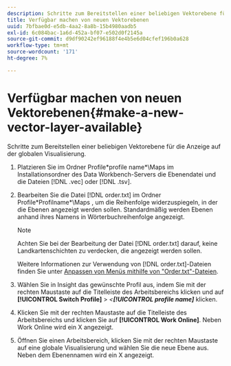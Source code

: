 ```yaml
---
description: Schritte zum Bereitstellen einer beliebigen Vektorebene für die Anzeige auf der globalen Visualisierung.
title: Verfügbar machen von neuen Vektorebenen
uuid: 7bfbae0d-e5db-4aa2-8a8b-15b4980aadb5
exl-id: 6c084bac-1a6d-452a-bf07-e502d0f2145a
source-git-commit: d9df90242ef96188f4e4b5e6d04cfef196b0a628
workflow-type: tm+mt
source-wordcount: '171'
ht-degree: 7%

---
```


# Verfügbar machen von neuen Vektorebenen{#make-a-new-vector-layer-available}

Schritte zum Bereitstellen einer beliebigen Vektorebene für die Anzeige auf der globalen Visualisierung.

1. Platzieren Sie im Ordner Profile\*profile name*\Maps im Installationsordner des Data Workbench-Servers die Ebenendatei und die Dateien [!DNL .vec] oder [!DNL .tsv].
1. Bearbeiten Sie die Datei [!DNL order.txt] im Ordner Profile\*Profilname*\Maps , um die Reihenfolge widerzuspiegeln, in der die Ebenen angezeigt werden sollen. Standardmäßig werden Ebenen anhand ihres Namens in Wörterbuchreihenfolge angezeigt.

   >[!NOTE]
   >
   >Achten Sie bei der Bearbeitung der Datei [!DNL order.txt] darauf, keine Landkartenschichten zu verdecken, die angezeigt werden sollen.

   Weitere Informationen zur Verwendung von [!DNL order.txt]-Dateien finden Sie unter [Anpassen von Menüs mithilfe von &quot;Order.txt&quot;-Dateien](../../../../home/c-get-started/c-intf-anlys-ftrs/c-ctm-menus/t-cstm-menus-ordr-files.md#task-a391800a8dd444deb3e1516d5189f999).

1. Wählen Sie in Insight das gewünschte Profil aus, indem Sie mit der rechten Maustaste auf die Titelleiste des Arbeitsbereichs klicken und auf **[!UICONTROL Switch Profile]** > *&lt;**[!UICONTROL profile name]*** klicken.
1. Klicken Sie mit der rechten Maustaste auf die Titelleiste des Arbeitsbereichs und klicken Sie auf **[!UICONTROL Work Online]**. Neben Work Online wird ein X angezeigt.
1. Öffnen Sie einen Arbeitsbereich, klicken Sie mit der rechten Maustaste auf eine globale Visualisierung und wählen Sie die neue Ebene aus. Neben dem Ebenennamen wird ein X angezeigt.
